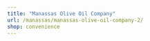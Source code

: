 ```yaml
---
title: "Manassas Olive Oil Company"
url: /manassas/manassas-olive-oil-company-2/
shop: convenience
---
```

